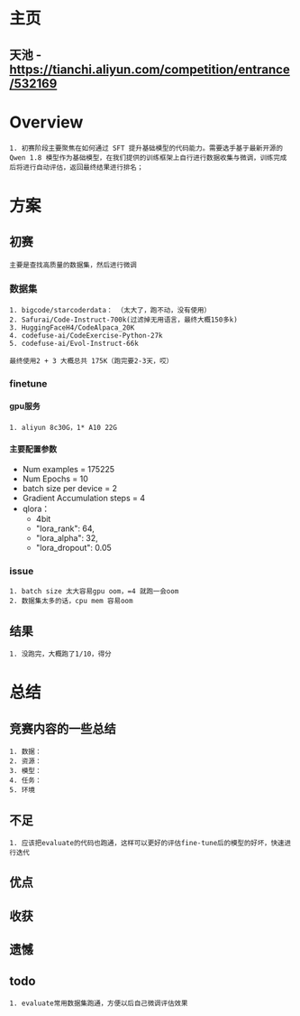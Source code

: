 # 主页 
## 天池 - https://tianchi.aliyun.com/competition/entrance/532169

# Overview
    1. 初赛阶段主要聚焦在如何通过 SFT 提升基础模型的代码能力。需要选手基于最新开源的 Qwen 1.8 模型作为基础模型，在我们提供的训练框架上自行进行数据收集与微调，训练完成后将进行自动评估，返回最终结果进行排名；
# 方案
## 初赛
    主要是查找高质量的数据集，然后进行微调

### 数据集
    1. bigcode/starcoderdata： （太大了，跑不动，没有使用）
    2. Safurai/Code-Instruct-700k(过滤掉无用语言，最终大概150多k)
    3. HuggingFaceH4/CodeAlpaca_20K
    4. codefuse-ai/CodeExercise-Python-27k
    5. codefuse-ai/Evol-Instruct-66k

    最终使用2 + 3 大概总共 175K（跑完要2-3天，哎）

### finetune
#### gpu服务
    1. aliyun 8c30G，1* A10 22G
#### 主要配置参数
   * Num examples = 175225
   * Num Epochs = 10
   * batch size per device = 2
   * Gradient Accumulation steps = 4
   * qlora：
        - 4bit
        - "lora_rank": 64,
        - "lora_alpha": 32,
        - "lora_dropout": 0.05

### issue
    1. batch size 太大容易gpu oom，=4 就跑一会oom
    2. 数据集太多的话，cpu mem 容易oom

## 结果
    1. 没跑完，大概跑了1/10，得分 

# 总结
## 竞赛内容的一些总结
    1. 数据：
    2. 资源：
    3. 模型：
    4. 任务：
    5. 环境

## 不足
    1. 应该把evaluate的代码也跑通，这样可以更好的评估fine-tune后的模型的好坏，快速进行迭代

## 优点

## 收获

## 遗憾

## todo
    1. evaluate常用数据集跑通，方便以后自己微调评估效果